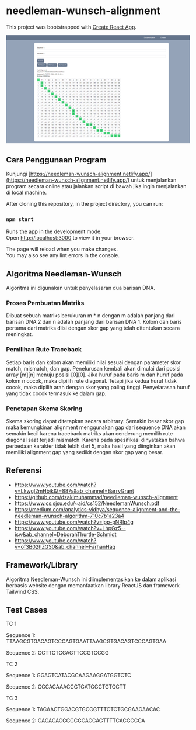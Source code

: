 # needleman-wunsch-alignment

This project was bootstrapped with [Create React App](https://github.com/facebook/create-react-app).

![alt text](https://github.com/ranjabi/needleman-wunsch-alignment/blob/main/wna-algo.png "Website Preview")

## Cara Penggunaan Program
Kunjungi [https://needleman-wunsch-alignment.netlify.app/](https://needleman-wunsch-alignment.netlify.app/) untuk menjalankan program secara online atau jalankan script di bawah jika ingin menjalankan di local machine.

After cloning this repository, in the project directory, you can run:

### `npm start`

Runs the app in the development mode.\
Open [http://localhost:3000](http://localhost:3000) to view it in your browser.

The page will reload when you make changes.\
You may also see any lint errors in the console.

## Algoritma Needleman-Wunsch
Algoritma ini digunakan untuk penyelasaran dua barisan DNA.
### Proses Pembuatan Matriks
Dibuat sebuah matriks berukuran m * n dengan m adalah panjang dari barisan DNA 2 dan n adalah panjang dari barisan DNA 1. Kolom dan baris pertama dari matriks diisi dengan skor gap yang telah ditentukan secara meningkat.
### Pemilihan Rute Traceback
Setiap baris dan kolom akan memiliki nilai sesuai dengan parameter skor match, mismatch, dan gap. Penelurusan kembali akan dimulai dari posisi array [m][n] menuju posisi [0][0]. Jika huruf pada baris m dan huruf pada kolom n cocok, maka dipilih rute diagonal. Tetapi jika kedua huruf tidak cocok, maka dipilih arah dengan skor yang paling tinggi. Penyelarasan huruf yang tidak cocok termasuk ke dalam gap.
### Penetapan Skema Skoring
Skema skoring dapat ditetapkan secara arbitrary. Semakin besar skor gap maka kemungkinan alignment menggunakan gap dari sequence DNA akan semakin kecil karena traceback matriks akan cenderung memilih rute diagonal saat terjadi mismatch. Karena pada spesifikasi dinyatakan bahwa perbedaan karakter tidak lebih dari 5, maka hasil yang diinginkan akan memiliki alignment gap yang sedikit dengan skor gap yang besar. 

## Referensi
- https://www.youtube.com/watch?v=LkwgI2mHbik&t=887s&ab_channel=BarryGrant
- https://github.com/dzakimuhammad/needleman-wunsch-alignment
- https://www.cs.sjsu.edu/~aid/cs152/NeedlemanWunsch.pdf
- https://medium.com/analytics-vidhya/sequence-alignment-and-the-needleman-wunsch-algorithm-710c7b1a23a4
- https://www.youtube.com/watch?v=ipp-pNRIp4g
- https://www.youtube.com/watch?v=LhpGz5--isw&ab_channel=DeborahThurtle-Schmidt
- https://www.youtube.com/watch?v=of3B02hZGS0&ab_channel=FarhanHaq

## Framework/Library
Algoritma Needleman-Wunsch ini diimplementasikan ke dalam aplikasi berbasis website dengan memanfaatkan library ReactJS dan framework Tailwind CSS.

## Test Cases
TC 1

Sequence 1: TTAAGCGTGACAGTCCCAGTGAATTAAGCGTGACAGTCCCAGTGAA

Sequence 2: CCTTCTCGAGTTCCGTCCGG

TC 2

Sequence 1: GGAGTCATACGCAAGAAGGATGGTCTC

Sequence 2: CCCACAAACCGTGATGGCTGTCCTT

TC 3

Sequence 1: TAGAACTGGACGTGCGGTTTCTCTGCGAAGAACAC

Sequence 2: CAGACACCGGCGCACCAGTTTTCACGCCGA
